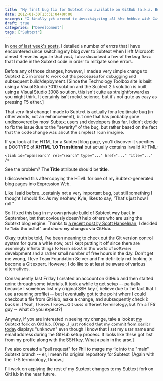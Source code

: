 ```yaml
---
title: "My first bug fix for Subtext now available on GitHub (a.k.a. Building TechnologyToolbox.com, part 18)"
date: 2012-01-30T13:31:04+08:00
excerpt: "I finally got around to investigating all the hubbub with GitHub. I even submitted my first \"official\" bug fix for the Subtext blog engine. I'm sure it will get easier, but this experience was valuable for me, if for no other reason than making me appreciate how much I love Team Foundation Server."
draft: true
categories: ["Development"]
tags: ["Subtext"]
---
```


In [one of last week's posts](/blog/jjameson/2012/01/23/building-technologytoolbox-com-part-15), I detailed a number of errors that I have encountered since switching my blog over to Subtext when I left Microsoft almost 4 months ago. In that post, I also described a few of the bug fixes that I made in the Subtext code in order to mitigate some errors.

Before any of those changes, however, I made a very simple change to Subtext 2.5 in order to work out the processes for debugging and subsequent build/deployment. [Since the Technology Toolbox site is built using a Visual Studio 2010 solution and the Subtext 2.5 solution is built using a Visual Studio 2008 solution, this isn't quite as straightforward as you might think. It certainly isn't rocket science, but it's not quite as easy as pressing F5 either.]

That very first change I made to Subtext is actually for a legitimate bug (in other words, not an enhancement), but one that has probably gone undiscovered by most Subtext users and developers thus far. I didn't decide to fix the issue due to the "severity" of the bug, but rather based on the fact that the code change was about the simplest I can imagine.

If you look at the HTML for a Subtext blog page, you'll discover it specifies a DOCTYPE of **XHTML 1.0 Transitional** but actually contains invalid XHTML:

```
<link id="opensearch" rel="search" type="..." href="..." Title="..." />
```

See the problem? The **Title** attribute should be **title**.

I discovered this after copying the HTML for one of my Subtext-generated blog pages into Expression Web.

Like I said before...certainly not a very important bug, but still something I thought I should fix. As my nephew, Kyle, likes to say, "That's just how I roll."

So I fixed this bug in my own private build of Subtext way back in September, but that obviously doesn't help others who are using the Subtext blog engine. Thanks to [a recent post by Scott Hanselman](http://www.hanselman.com/blog/GetInvolvedInOpenSourceTodayHowToContributeAPatchToAGitHubHostedOpenSourceProjectLikeCode52.aspx), I decided to "bite the bullet" and share my changes via GitHub.

Okay, truth be told, I've been meaning to check out the Git version control system for quite a while now, but I kept putting it off since there are seemingly infinite things to learn about in the world of software development and a rather small number of free hours in the day. Don't get me wrong, I love Team Foundation Server and I'm definitely not looking to become a Git expert. However, I do like to at least be aware of various alternatives.

Consequently, last Friday I created an account on GitHub and then started going through some tutorials. It took a while to get setup -- partially because I somehow lost my original SSH key (I believe due to the fact that I use a roaming profile) -- but I eventually got to the point where I could checkout a file from GitHub, make a change, and subsequently check it back in. [Yeah, I know, I know...Git uses different terminology, but I'm a TFS guy -- what do you expect?]

Anyway, if you are interested in seeing my change, take a look at [my Subtext fork on GitHub](https://github.com/jeremy-jameson/Subtext). [Crap...I just noticed that [my commit from earlier today](https://github.com/jeremy-jameson/Subtext/commit/462934a87bd12649582f334545d3586b3c9f93a2) displays "unknown" even though I know that I set my user name and email address during the GitHub setup process. It looks like these got lost from my profile along with the SSH key. What a pain in the arse.]

I've also created a "pull request" for Phil to merge my fix into the "main" Subtext branch -- er, I mean his original repository for Subtext. [Again with the TFS terminology, I know.]

I'll work on applying the rest of my Subtext changes to my Subtext fork on GitHub in the near future.

